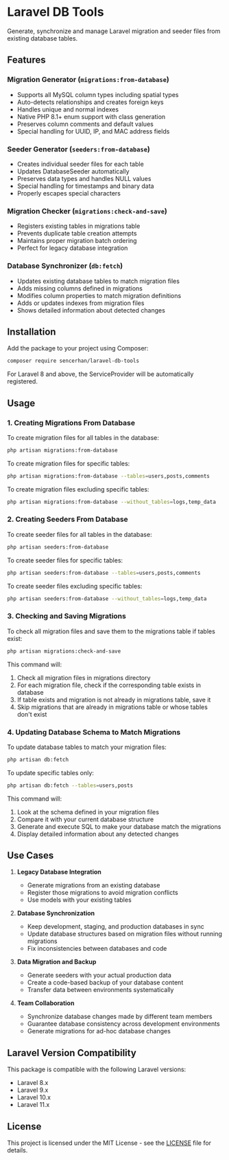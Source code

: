 # Laravel DB Tools

Generate, synchronize and manage Laravel migration and seeder files from existing database tables.

## Features

### Migration Generator (`migrations:from-database`)
- Supports all MySQL column types including spatial types
- Auto-detects relationships and creates foreign keys
- Handles unique and normal indexes
- Native PHP 8.1+ enum support with class generation
- Preserves column comments and default values
- Special handling for UUID, IP, and MAC address fields

### Seeder Generator (`seeders:from-database`)
- Creates individual seeder files for each table
- Updates DatabaseSeeder automatically
- Preserves data types and handles NULL values
- Special handling for timestamps and binary data
- Properly escapes special characters

### Migration Checker (`migrations:check-and-save`)
- Registers existing tables in migrations table
- Prevents duplicate table creation attempts
- Maintains proper migration batch ordering
- Perfect for legacy database integration

### Database Synchronizer (`db:fetch`)
- Updates existing database tables to match migration files
- Adds missing columns defined in migrations
- Modifies column properties to match migration definitions
- Adds or updates indexes from migration files
- Shows detailed information about detected changes

## Installation

Add the package to your project using Composer:

```bash
composer require sencerhan/laravel-db-tools
```

For Laravel 8 and above, the ServiceProvider will be automatically registered.

## Usage

### 1. Creating Migrations From Database

To create migration files for all tables in the database:

```bash
php artisan migrations:from-database
```

To create migration files for specific tables:

```bash
php artisan migrations:from-database --tables=users,posts,comments
```

To create migration files excluding specific tables:

```bash
php artisan migrations:from-database --without_tables=logs,temp_data
```

### 2. Creating Seeders From Database

To create seeder files for all tables in the database:

```bash
php artisan seeders:from-database
```

To create seeder files for specific tables:

```bash
php artisan seeders:from-database --tables=users,posts,comments
```

To create seeder files excluding specific tables:

```bash
php artisan seeders:from-database --without_tables=logs,temp_data
```

### 3. Checking and Saving Migrations

To check all migration files and save them to the migrations table if tables exist:

```bash
php artisan migrations:check-and-save
```

This command will:
1. Check all migration files in migrations directory
2. For each migration file, check if the corresponding table exists in database
3. If table exists and migration is not already in migrations table, save it
4. Skip migrations that are already in migrations table or whose tables don't exist

### 4. Updating Database Schema to Match Migrations

To update database tables to match your migration files:

```bash
php artisan db:fetch
```

To update specific tables only:

```bash
php artisan db:fetch --tables=users,posts
```

This command will:
1. Look at the schema defined in your migration files
2. Compare it with your current database structure
3. Generate and execute SQL to make your database match the migrations
4. Display detailed information about any detected changes

## Use Cases

1. **Legacy Database Integration**
   - Generate migrations from an existing database
   - Register those migrations to avoid migration conflicts
   - Use models with your existing tables

2. **Database Synchronization**
   - Keep development, staging, and production databases in sync
   - Update database structures based on migration files without running migrations
   - Fix inconsistencies between databases and code

3. **Data Migration and Backup**
   - Generate seeders with your actual production data
   - Create a code-based backup of your database content
   - Transfer data between environments systematically

4. **Team Collaboration**
   - Synchronize database changes made by different team members
   - Guarantee database consistency across development environments
   - Generate migrations for ad-hoc database changes

## Laravel Version Compatibility

This package is compatible with the following Laravel versions:
- Laravel 8.x
- Laravel 9.x
- Laravel 10.x
- Laravel 11.x

## License

This project is licensed under the MIT License - see the [LICENSE](LICENSE) file for details.